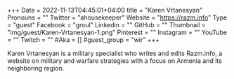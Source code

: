 +++
Date = 2022-11-13T04:45:01+04:00
title = "Karen Vrtanesyan"
Pronouns = ""
Twitter = "ahousekeeper"
Website = "https://razm.info"
Type = "guest"
Facebook = "groul"
Linkedin = ""
GitHub = ""
Thumbnail = "img/guest/Karen-Vrtanesyan-1.png"
Pinterest = ""
Instagram = ""
YouTube = ""
Twitch = ""
#Aka = []
#guest_group = "wir"
+++

Karen Vrtanesyan is a military specialist who writes and edits Razm.info, a website on military and warfare strategies with a focus on Armenia and its neighboring region.
